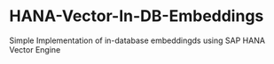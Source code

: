 # HANA-Vector-In-DB-Embeddings
Simple Implementation of in-database embeddingds using SAP HANA Vector Engine
